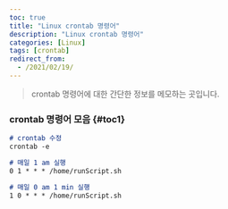 ```yaml
---
toc: true
title: "Linux crontab 명령어"
description: "Linux crontab 명령어"
categories: [Linux]
tags: [crontab]
redirect_from:
  - /2021/02/19/
---
```


> crontab 명령어에 대한 간단한 정보를 메모하는 곳입니다.

### crontab 명령어 모음 {#toc1}

```md
# crontab 수정
crontab -e

# 매일 1 am 실행
0 1 * * * /home/runScript.sh

# 매일 0 am 1 min 실행
1 0 * * * /home/runScript.sh
```
